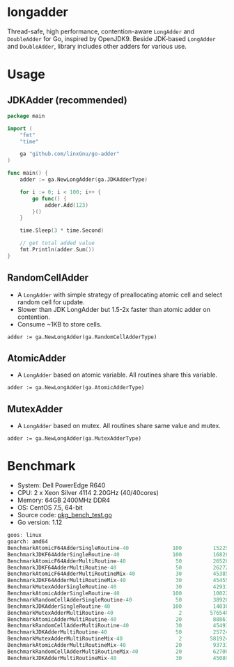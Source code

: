 # longadder

Thread-safe, high performance, contention-aware `LongAdder` and `DoubleAdder` for Go, inspired by OpenJDK9.
Beside JDK-based `LongAdder` and `DoubleAdder`, library includes other adders for various use.

# Usage

## JDKAdder (recommended)

```go
package main

import (
	"fmt"
	"time"

	ga "github.com/linxGnu/go-adder"
)

func main() {
	adder := ga.NewLongAdder(ga.JDKAdderType)

	for i := 0; i < 100; i++ {
		go func() {
			adder.Add(123)
		}()
	}

	time.Sleep(3 * time.Second)

	// get total added value
	fmt.Println(adder.Sum()) 
}
```

## RandomCellAdder

* A `LongAdder` with simple strategy of preallocating atomic cell and select random cell for update.
* Slower than JDK LongAdder but 1.5-2x faster than atomic adder on contention.
* Consume ~1KB to store cells.

```
adder := ga.NewLongAdder(ga.RandomCellAdderType)
```

## AtomicAdder

* A `LongAdder` based on atomic variable. All routines share this variable.

```
adder := ga.NewLongAdder(ga.AtomicAdderType)
```

## MutexAdder

* A `LongAdder` based on mutex. All routines share same value and mutex.

```
adder := ga.NewLongAdder(ga.MutexAdderType)
```

# Benchmark

* System:         Dell PowerEdge R640
* CPU:            2 x Xeon Silver 4114 2.20GHz (40/40cores)
* Memory:         64GB 2400MHz DDR4
* OS:             CentOS 7.5, 64-bit
* Source code: [pkg_bench_test.go](https://github.com/linxGnu/go-adder/blob/master/pkg_bench_test.go)
* Go version: 1.12

```scala
goos: linux
goarch: amd64
BenchmarkAtomicF64AdderSingleRoutine-40              100          15225234 ns/op               0 B/op          0 allocs/op
BenchmarkJDKF64AdderSingleRoutine-40                 100          16828269 ns/op               0 B/op          0 allocs/op
BenchmarkAtomicF64AdderMultiRoutine-40                50          26528758 ns/op            8144 B/op         22 allocs/op
BenchmarkJDKF64AdderMultiRoutine-40                   50          26272366 ns/op            1892 B/op          6 allocs/op
BenchmarkAtomicF64AdderMultiRoutineMix-40             30          45385686 ns/op             311 B/op          3 allocs/op
BenchmarkJDKF64AdderMultiRoutineMix-40                30          45455544 ns/op             766 B/op          5 allocs/op
BenchmarkMutexAdderSingleRoutine-40                   30          42931025 ns/op               0 B/op          0 allocs/op
BenchmarkAtomicAdderSingleRoutine-40                 100          10022343 ns/op               0 B/op          0 allocs/op
BenchmarkRandomCellAdderSingleRoutine-40              50          38920149 ns/op             108 B/op          0 allocs/op
BenchmarkJDKAdderSingleRoutine-40                    100          14030302 ns/op               0 B/op          0 allocs/op
BenchmarkMutexAdderMultiRoutine-40                     2         576540605 ns/op            1456 B/op         16 allocs/op
BenchmarkAtomicAdderMultiRoutine-40                   20          88861041 ns/op             419 B/op          2 allocs/op
BenchmarkRandomCellAdderMultiRoutine-40               30          45493866 ns/op             239 B/op          3 allocs/op
BenchmarkJDKAdderMultiRoutine-40                      50          25724032 ns/op             140 B/op          2 allocs/op
BenchmarkMutexAdderMultiRoutineMix-40                  2         581924480 ns/op            1120 B/op         12 allocs/op
BenchmarkAtomicAdderMultiRoutineMix-40                20          93733789 ns/op              16 B/op          1 allocs/op
BenchmarkRandomCellAdderMultiRoutineMix-40            20          62700287 ns/op             331 B/op          4 allocs/op
BenchmarkJDKAdderMultiRoutineMix-40                   30          45089173 ns/op             230 B/op          3 allocs/op
```
